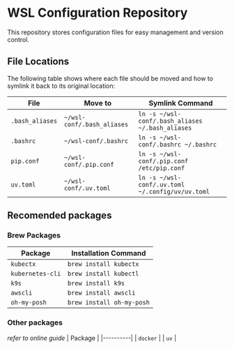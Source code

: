 # WSL Configuration Repository

This repository stores configuration files for easy management and version control.

## File Locations
The following table shows where each file should be moved and how to symlink it back to its original location:

| File               | Move to                       | Symlink Command                                  |
|--------------------|-------------------------------|--------------------------------------------------|
| `.bash_aliases`    | `~/wsl-conf/.bash_aliases`     | `ln -s ~/wsl-conf/.bash_aliases ~/.bash_aliases` |
| `.bashrc`          | `~/wsl-conf/.bashrc`           | `ln -s ~/wsl-conf/.bashrc ~/.bashrc`             |
| `pip.conf`         | `~/wsl-conf/.pip.conf`         | `ln -s ~/wsl-conf/.pip.conf /etc/pip.conf`       |
| `uv.toml`         | `~/wsl-conf/.uv.toml`           | `ln -s ~/wsl-conf/.uv.toml ~/.config/uv/uv.toml` |


## Recomended packages

### Brew Packages
| Package           | Installation Command      |
|-------------------|---------------------------|
| `kubectx`         | `brew install kubectx`    |
| `kubernetes-cli`  | `brew install kubectl`    |
| `k9s`             | `brew install k9s`        | 
| `awscli`          | `brew install awscli`     |
| `oh-my-posh`      | `brew install oh-my-posh` |

### Other packages
*refer to online guide*
| Package  |
|----------|
| `docker` |
| `uv`     |     
